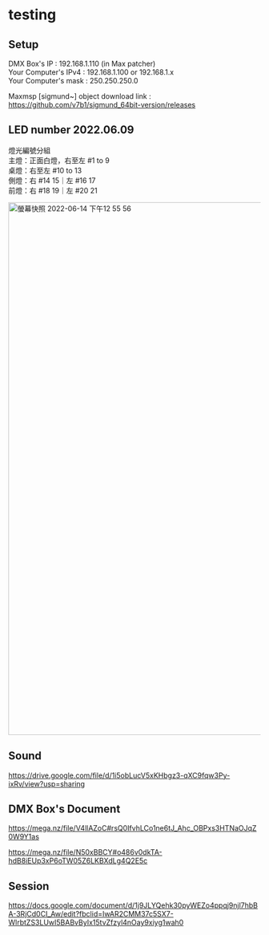 # testing

## Setup

DMX Box's IP : 192.168.1.110 (in Max patcher)  
Your Computer's IPv4 : 192.168.1.100 or 192.168.1.x  
Your Computer's mask : 250.250.250.0  

Maxmsp [sigmund~] object download link : https://github.com/v7b1/sigmund_64bit-version/releases

## LED number 2022.06.09

燈光編號分組  
主燈：正面白燈，右至左 #1 to 9  
桌燈：右至左 #10 to 13  
側燈：右 #14 15｜左 #16 17  
前燈：右 #18 19｜左 #20 21  


<img width="1062" alt="螢幕快照 2022-06-14 下午12 55 56" src="https://user-images.githubusercontent.com/22651956/173496410-4f99c79b-5a0d-4689-b465-dd74c29f54e9.png">

## Sound

https://drive.google.com/file/d/1i5obLucV5xKHbgz3-qXC9fqw3Py-ixRv/view?usp=sharing

## DMX Box's Document
https://mega.nz/file/V4llAZoC#rsQ0IfvhLCo1ne6tJ_Ahc_OBPxs3HTNaOJqZ0W9Y1as

https://mega.nz/file/N50xBBCY#o486v0dkTA-hdB8iEUp3xP6oTW05Z6LKBXdLg4Q2E5c

## Session

https://docs.google.com/document/d/1j9JLYQehk30pyWEZo4ppqj9njl7hbBA-3RjCd0CI_Aw/edit?fbclid=IwAR2CMM37c5SX7-WlrbtZS3LUwI5BABvByIx15tvZfzyl4nOay9xiyg1wah0
